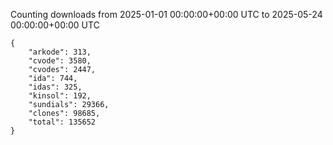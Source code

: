 
Counting downloads from 2025-01-01 00:00:00+00:00 UTC to 2025-05-24 00:00:00+00:00 UTC

```
{
    "arkode": 313,
    "cvode": 3580,
    "cvodes": 2447,
    "ida": 744,
    "idas": 325,
    "kinsol": 192,
    "sundials": 29366,
    "clones": 98685,
    "total": 135652
}
```
